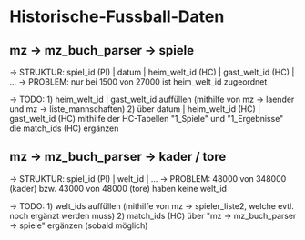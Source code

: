# Historische-Fussball-Daten

mz -> mz_buch_parser -> spiele
------------------------------

-> STRUKTUR: spiel_id (PI) | datum | heim_welt_id (HC) | gast_welt_id (HC) | ...
-> PROBLEM: nur bei 1500 von 27000 ist heim_welt_id zugeordnet

-> TODO:
	1) heim_welt_id | gast_welt_id auffüllen (mithilfe von mz -> laender und mz -> liste_mannschaften)
	2) über datum | heim_welt_id (HC) | gast_welt_id (HC) mithilfe der HC-Tabellen "1_Spiele" und "1_Ergebnisse" die match_ids (HC) ergänzen

mz -> mz_buch_parser -> kader / tore
------------------------------------

-> STRUKTUR: spiel_id (PI) | welt_id | ...
-> PROBLEM: 48000 von 348000 (kader) bzw. 43000 von 48000 (tore) haben keine welt_id

-> TODO:
	1) welt_ids auffüllen (mithilfe von mz -> spieler_liste2, welche evtl. noch ergänzt werden muss)
	2) match_ids (HC) über "mz -> mz_buch_parser -> spiele" ergänzen (sobald möglich)

